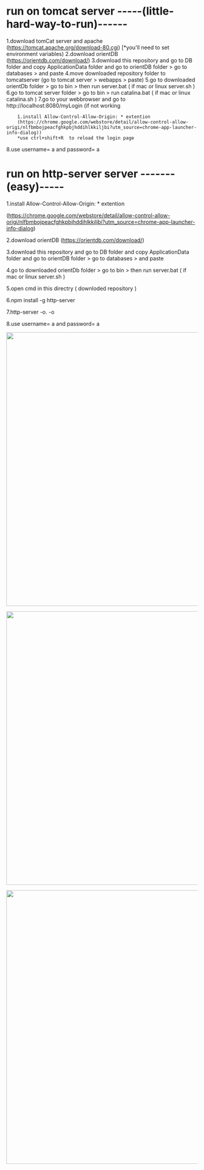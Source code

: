 <h1>run on tomcat server -----(little-hard-way-to-run)------</h1>

1.download tomCat server and apache (https://tomcat.apache.org/download-80.cgi) [*you'll need to set environment variables) 
2.download orientDB (https://orientdb.com/download/)
3.download this repository and go to DB folder and copy ApplicationData folder and go to orientDB folder > go to databases > and paste 
4.move downloaded repository folder to tomcatserver (go to tomcat server > webapps > paste)
5.go to downloaded orientDb folder > go to bin > then run server.bat ( if mac or linux server.sh  ) 
6.go to tomcat server folder > go to bin > run catalina.bat ( if mac or linux catalina.sh  ) 
7.go to your webbrowser and go to http://localhost:8080/myLogin 
         (if not working 

        1.install Allow-Control-Allow-Origin: * extention 
        (https://chrome.google.com/webstore/detail/allow-control-allow-origi/nlfbmbojpeacfghkpbjhddihlkkiljbi?utm_source=chrome-app-launcher-info-dialog))
        *use ctrl+shift+R  to reload the login page 
        
8.use username= a and password= a 

 


<h1>run on http-server server -------(easy)-----</h1>

1.install Allow-Control-Allow-Origin: * extention 

(https://chrome.google.com/webstore/detail/allow-control-allow-origi/nlfbmbojpeacfghkpbjhddihlkkiljbi?utm_source=chrome-app-launcher-info-dialog)

2.download orientDB (https://orientdb.com/download/)

3.download this repository and go to DB folder and copy ApplicationData folder and go to orientDB folder > go to databases > and paste 

4.go to downloaded orientDb folder > go to bin > then run server.bat ( if mac or linux server.sh  ) 

5.open cmd in this directry ( downloded repository ) 

6.npm install -g http-server

7.http-server -o. -o

8.use username= a and password= a 



<p align="center">
  <img src="https://user-images.githubusercontent.com/23357240/28998630-d899b892-7a4d-11e7-9d6e-f8a4137bf70a.png" width="720"/>
</p>


<p align="center">
  <img src="https://user-images.githubusercontent.com/23357240/28998644-2a0b8188-7a4e-11e7-8bea-41fac7d3871f.png" width="720"/>
</p>


<p align="center">
  <img src="https://user-images.githubusercontent.com/23357240/28998646-3e02183c-7a4e-11e7-8a16-0a053e9b634d.png" width="720"/>
</p>
